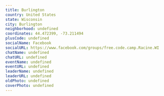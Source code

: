 ```yaml
---
title: Burlington
country: United States
state: Wisconsin
city: Burlington
neighborhood: undefined
coordinates: 44.472399, -73.211494
plusCode: undefined
socialName: Facebook
socialURL: https://www.facebook.com/groups/free.code.camp.Racine.WI
chatName: undefined
chatURL: undefined
eventName: undefined
eventURL: undefined
leaderName: undefined
leaderURL: undefined
oldPhoto: undefined
coverPhoto: undefined
---
```

